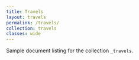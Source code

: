 ```yaml
---
title: Travels
layout: travels
permalink: /travels/
collection: travels
classes: wide
---
```


Sample document listing for the collection `_travels`.
